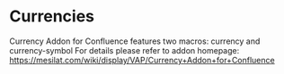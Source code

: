 # Currencies
Currency Addon for Confluence features two macros: currency and currency-symbol
For details please refer to addon homepage: https://mesilat.com/wiki/display/VAP/Currency+Addon+for+Confluence
